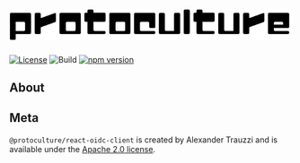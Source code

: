 # ![protoculture](https://raw.githubusercontent.com/atrauzzi/protoculture-react-oidc-client/master/protoculture.png)

[![License](https://img.shields.io/badge/License-Apache%202.0-blue.svg)](https://opensource.org/licenses/Apache-2.0)
![Build](https://github.com/atrauzzi/protoculture-react-oidc-client/workflows/Build/badge.svg)
[![npm version](https://badge.fury.io/js/protoculture.svg)](https://www.npmjs.com/package/@protoculture/react-oidc-client)

## About

## Meta

`@protoculture/react-oidc-client` is created by Alexander Trauzzi and is available under the [Apache 2.0 license](https://www.apache.org/licenses/LICENSE-2.0.html).

